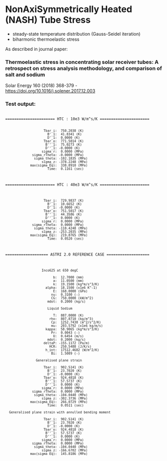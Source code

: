 # NonAxiSymmetrically Heated (NASH) Tube Stress
- steady-state temperature distribution (Gauss-Seidel iteration)
- biharmonic thermoelastic stress

As described in journal paper:
### Thermoelastic stress in concentrating solar receiver tubes: A retrospect on stress analysis methodology, and comparison of salt and sodium
Solar Energy 160 (2018) 368-379 - https://doi.org/10.1016/j.solener.2017.12.003

### Test output:

<code>
====================== HTC : 10e3 W/m^s/K ======================

                        Tbar_i:  750.2038 (K)
                          B'_1:  41.8341 (K)
                          D'_1:  0.0000 (K)
                        Tbar_o:  771.5014 (K)
                         B''_1:  75.0273 (K)
                         D''_1: -0.0000 (K)
                       sigma_r:  0.0000 (MPa)
                  sigma_rTheta: -0.0000 (MPa)
                   sigma_theta: -102.1835 (MPa)
                       sigma_z: -378.2248 (MPa)
                 max(sigma_Eq):  338.8910 (MPa)
                          Time:  0.1161 (sec)

====================== HTC : 40e3 W/m^s/K ======================

                        Tbar_i:  729.9837 (K)
                          B'_1:  10.6652 (K)
                          D'_1: -0.0000 (K)
                        Tbar_o:  751.5017 (K)
                         B''_1:  44.3586 (K)
                         D''_1:  0.0000 (K)
                       sigma_r:  0.0000 (MPa)
                  sigma_rTheta:  0.0000 (MPa)
                   sigma_theta: -110.4248 (MPa)
                       sigma_z: -253.2035 (MPa)
                 max(sigma_Eq):  219.8765 (MPa)
                          Time:  0.0520 (sec)

=================== ASTRI 2.0 REFERENCE CASE ===================


                       Inco625 at 650 degC                      

                             b:  12.7000 (mm)
                             a:  11.0500 (mm)
                             k:  19.1500 (kg*m/s^3/K)
                         alpha:  18.1500 (x1e6 K^-1)
                             E:  168.0000 (GPa)
                            nu:  0.3100 (-)
                            CG:  750.0000 (kW/m^2)
                          mdot:  0.2000 (kg/s)

                          Liquid Sodium                         

                             T:  887.0000 (K)
                           rho:  807.8710 (kg/m^3)
                            Cp:  1252.7438 (m^2/s^2/K)
                            mu:  203.5792 (x1e6 kg/m/s)
                         kappa:  58.9065 (kg*m/s^3/K)
                            Pr:  0.0043 (-)
                             U:  0.6454 (m/s)
                          mdot:  0.2000 (kg/s)
                        deltaP: -155.1172 (Pa/m)
                           HCR:  250.5488 (J/K/s)
                         h_int:  17512.4682 (W/m^2/K)
                            Bi:  1.5089 (-)

                    Generalised plane strain                    

                        Tbar_i:  902.5141 (K)
                          B'_1:  23.7020 (K)
                          D'_1: -0.0000 (K)
                        Tbar_o:  924.4818 (K)
                         B''_1:  57.5737 (K)
                         D''_1:  0.0000 (K)
                       sigma_r:  0.0000 (MPa)
                  sigma_rTheta:  0.0000 (MPa)
                   sigma_theta: -104.0440 (MPa)
                       sigma_z: -302.3736 (MPa)
                 max(sigma_Eq):  266.0729 (MPa)
                          Time:  0.0511 (sec)

      Generalised plane strain with annulled bending moment      

                        Tbar_i:  902.5141 (K)
                          B'_1:  23.7020 (K)
                          D'_1: -0.0000 (K)
                        Tbar_o:  924.4818 (K)
                         B''_1:  57.5737 (K)
                         D''_1:  0.0000 (K)
                       sigma_r:  0.0000 (MPa)
                  sigma_rTheta:  0.0000 (MPa)
                   sigma_theta: -104.0440 (MPa)
                       sigma_z: -166.6702 (MPa)
                 max(sigma_Eq):  145.8186 (MPa)
</code>